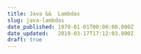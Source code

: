 ```yaml
---
title: Java &&  Lambdas
slug: java-lambdas
date_published: 1970-01-01T00:00:00.000Z
date_updated:   2019-03-17T17:12:03.000Z
draft: true
---
```



